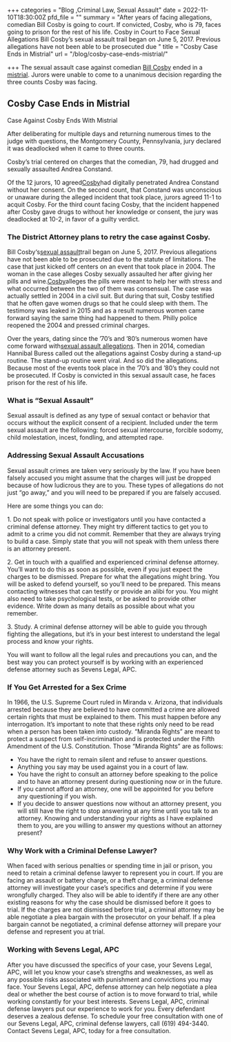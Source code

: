 +++
categories = "Blog ,Criminal Law, Sexual Assault"
date = 2022-11-10T18:30:00Z
pfd_file = ""
summary = "After years of facing allegations, comedian Bill Cosby is going to court. If convicted, Cosby, who is 79, faces going to prison for the rest of his life. Cosby in Court to Face Sexual Allegations Bill Cosby’s sexual assault trail began on June 5, 2017. Previous allegations have not been able to be prosecuted due "
title = "Cosby Case Ends in Mistrial"
url = "/blog/cosby-case-ends-mistrial/"

+++
The sexual assault case against comedian [Bill Cosby](http://sevenslegal.com/) ended in a [mistrial](http://sevenslegal.com/). Jurors were unable to come to a unanimous decision regarding the three counts Cosby was facing.

## Cosby Case Ends in Mistrial

Case Against Cosby Ends With Mistrial

After deliberating for multiple days and returning numerous times to the judge with questions, the Montgomery County, Pennsylvania, jury declared it was deadlocked when it came to three counts.

Cosby’s trial centered on charges that the comedian, 79, had drugged and sexually assaulted Andrea Constand.

Of the 12 jurors, 10 agreed[Cosby](http://sevenslegal.com/)had digitally penetrated Andrea Constand without her consent. On the second count, that Constand was unconscious or unaware during the alleged incident that took place, jurors agreed 11-1 to acquit Cosby. For the third count facing Cosby, that the incident happened after Cosby gave drugs to without her knowledge or consent, the jury was deadlocked at 10-2, in favor of a guilty verdict.

### The District Attorney plans to retry the case against Cosby.

Bill Cosby‘s[sexual assault](http://sevenslegal.com/)trail began on June 5, 2017. Previous allegations have not been able to be prosecuted due to the statute of limitations. The case that just kicked off centers on an event that took place in 2004. The woman in the case alleges Cosby sexually assaulted her after giving her pills and wine.[Cosby](http://sevenslegal.com/)alleges the pills were meant to help her with stress and what occurred between the two of them was consensual. The case was actually settled in 2004 in a civil suit. But during that suit, Cosby testified that he often gave women drugs so that he could sleep with them. The testimony was leaked in 2015 and as a result numerous women came forward saying the same thing had happened to them. Philly police reopened the 2004 and pressed criminal charges.

Over the years, dating since the ’70’s and ’80’s numerous women have come forward with[sexual assault allegations](http://sevenslegal.com/). Then in 2014, comedian Hannibal Buress called out the allegations against Cosby during a stand-up routine. The stand-up routine went viral. And so did the allegations. Because most of the events took place in the ’70’s and ’80’s they could not be prosecuted. If Cosby is convicted in this sexual assault case, he faces prison for the rest of his life.

### What is “Sexual Assault”

Sexual assault is defined as any type of sexual contact or behavior that occurs without the explicit consent of a recipient. Included under the term sexual assault are the following: forced sexual intercourse, forcible sodomy, child molestation, incest, fondling, and attempted rape.

### Addressing Sexual Assault Accusations

Sexual assault crimes are taken very seriously by the law. If you have been falsely accused you might assume that the charges will just be dropped because of how ludicrous they are to you. These types of allegations do not just “go away,” and you will need to be prepared if you are falsely accused.

Here are some things you can do:

1\. Do not speak with police or investigators until you have contacted a criminal defense attorney. They might try different tactics to get you to admit to a crime you did not commit. Remember that they are always trying to build a case. Simply state that you will not speak with them unless there is an attorney present.

2\. Get in touch with a qualified and experienced criminal defense attorney. You’ll want to do this as soon as possible, even if you just expect the charges to be dismissed. Prepare for what the allegations might bring. You will be asked to defend yourself, so you’ll need to be prepared. This means contacting witnesses that can testify or provide an alibi for you. You might also need to take psychological tests, or be asked to provide other evidence. Write down as many details as possible about what you remember.

3\. Study. A criminal defense attorney will be able to guide you through fighting the allegations, but it’s in your best interest to understand the legal process and know your rights.

You will want to follow all the legal rules and precautions you can, and the best way you can protect yourself is by working with an experienced defense attorney such as Sevens Legal, APC.

### If You Get Arrested for a Sex Crime

In 1966, the U.S. Supreme Court ruled in Miranda v. Arizona, that individuals arrested because they are believed to have committed a crime are allowed certain rights that must be explained to them. This must happen before any interrogation. It’s important to note that these rights only need to be read when a person has been taken into custody. “Miranda Rights” are meant to protect a suspect from self-incrimination and is protected under the Fifth Amendment of the U.S. Constitution. Those “Miranda Rights” are as follows:

* You have the right to remain silent and refuse to answer questions.
* Anything you say may be used against you in a court of law.
* You have the right to consult an attorney before speaking to the police and to have an attorney present during questioning now or in the future.
* If you cannot afford an attorney, one will be appointed for you before any questioning if you wish.
* If you decide to answer questions now without an attorney present, you will still have the right to stop answering at any time until you talk to an attorney. Knowing and understanding your rights as I have explained them to you, are you willing to answer my questions without an attorney present?

### Why Work with a Criminal Defense Lawyer?

When faced with serious penalties or spending time in jail or prison, you need to retain a criminal defense lawyer to represent you in court. If you are facing an assault or battery charge, or a theft charge, a criminal defense attorney will investigate your case’s specifics and determine if you were wrongfully charged. They also will be able to identify if there are any other existing reasons for why the case should be dismissed before it goes to trial. If the charges are not dismissed before trial, a criminal attorney may be able negotiate a plea bargain with the prosecutor on your behalf. If a plea bargain cannot be negotiated, a criminal defense attorney will prepare your defense and represent you at trial.

### Working with Sevens Legal, APC

After you have discussed the specifics of your case, your Sevens Legal, APC, will let you know your case’s strengths and weaknesses, as well as any possible risks associated with punishment and convictions you may face. Your Sevens Legal, APC, defense attorney can help negotiate a plea deal or whether the best course of action is to move forward to trial, while working constantly for your best interests. Sevens Legal, APC, criminal defense lawyers put our experience to work for you. Every defendant deserves a zealous defense. To schedule your free consultation with one of our Sevens Legal, APC, criminal defense lawyers, call (619) 494-3440. Contact Sevens Legal, APC, today for a free consultation.